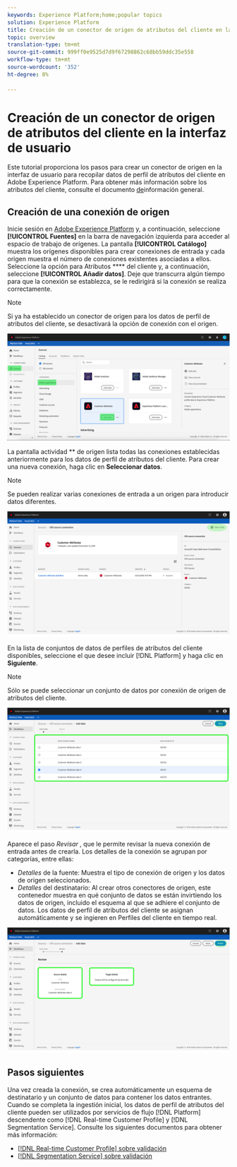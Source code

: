 ```yaml
---
keywords: Experience Platform;home;popular topics
solution: Experience Platform
title: Creación de un conector de origen de atributos del cliente en la interfaz de usuario
topic: overview
translation-type: tm+mt
source-git-commit: 999ff0e9525d7d9f67298862c68bb59ddc35e558
workflow-type: tm+mt
source-wordcount: '352'
ht-degree: 8%

---
```



# Creación de un conector de origen de atributos del cliente en la interfaz de usuario

Este tutorial proporciona los pasos para crear un conector de origen en la interfaz de usuario para recopilar datos de perfil de atributos del cliente en Adobe Experience Platform. Para obtener más información sobre los atributos del cliente, consulte el documento [de](https://docs.adobe.com/content/help/es-ES/core-services/interface/customer-attributes/attributes.html)información general.

## Creación de una conexión de origen

Inicie sesión en [Adobe Experience Platform](https://platform.adobe.com) y, a continuación, seleccione **[!UICONTROL Fuentes]** en la barra de navegación izquierda para acceder al espacio de trabajo de orígenes. La pantalla **[!UICONTROL Catálogo]** muestra los orígenes disponibles para crear conexiones de entrada y cada origen muestra el número de conexiones existentes asociadas a ellos. Seleccione la opción para Atributos **** del cliente y, a continuación, seleccione **[!UICONTROL Añadir datos]**. Deje que transcurra algún tiempo para que la conexión se establezca, se le redirigirá si la conexión se realiza correctamente.

>[!NOTE]
>
>Si ya ha establecido un conector de origen para los datos de perfil de atributos del cliente, se desactivará la opción de conexión con el origen.

![](../../../../images/tutorials/create/customer-attributes/catalog.png)

La pantalla actividad ** de origen lista todas las conexiones establecidas anteriormente para los datos de perfil de atributos del cliente. Para crear una nueva conexión, haga clic en **Seleccionar datos**.

>[!NOTE]
>
>Se pueden realizar varias conexiones de entrada a un origen para introducir datos diferentes.

![](../../../../images/tutorials/create/customer-attributes/source_activity.png)

En la lista de conjuntos de datos de perfiles de atributos del cliente disponibles, seleccione el que desee incluir [!DNL Platform] y haga clic en **Siguiente**.

>[!NOTE]
>
>Sólo se puede seleccionar un conjunto de datos por conexión de origen de atributos del cliente.

![](../../../../images/tutorials/create/customer-attributes/select_data.png)

Aparece el paso *Revisar* , que le permite revisar la nueva conexión de entrada antes de crearla. Los detalles de la conexión se agrupan por categorías, entre ellas:

* *Detalles* de la fuente: Muestra el tipo de conexión de origen y los datos de origen seleccionados.
* *Detalles* del destinatario: Al crear otros conectores de origen, este contenedor muestra en qué conjunto de datos se están invirtiendo los datos de origen, incluido el esquema al que se adhiere el conjunto de datos. Los datos de perfil de atributos del cliente se asignan automáticamente y se ingieren en Perfiles del cliente en tiempo real.

![](../../../../images/tutorials/create/customer-attributes/review.png)

## Pasos siguientes

Una vez creada la conexión, se crea automáticamente un esquema de destinatario y un conjunto de datos para contener los datos entrantes. Cuando se completa la ingestión inicial, los datos de perfil de atributos del cliente pueden ser utilizados por servicios de flujo [!DNL Platform] descendente como [!DNL Real-time Customer Profile] y [!DNL Segmentation Service]. Consulte los siguientes documentos para obtener más información:

* [[!DNL Real-time Customer Profile] sobre validación](../../../../../profile/home.md)
* [[!DNL Segmentation Service] sobre validación](../../../../../segmentation/home.md)
